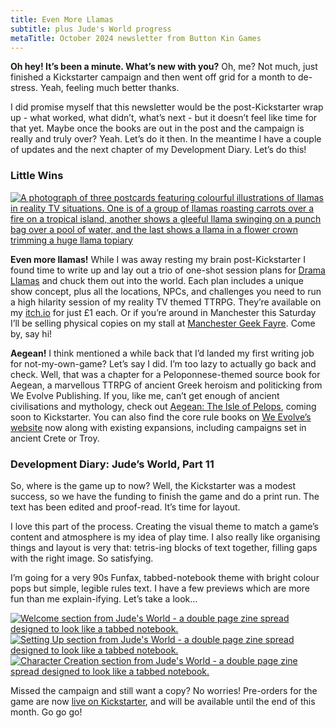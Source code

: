 ```yaml
---
title: Even More Llamas
subtitle: plus Jude's World progress
metaTitle: October 2024 newsletter from Button Kin Games
---
```


<p>
    <strong>Oh hey! It’s been a minute. What’s new with you?</strong> Oh, me? Not much, just finished a Kickstarter campaign and then went off grid for a month to de-stress. Yeah, feeling much better thanks.
</p><p>
    I did promise myself that this newsletter would be the post-Kickstarter wrap up - what worked, what didn’t, what’s next - but it doesn’t feel like time for that yet. Maybe once the books are out in the post and the campaign is really and truly over? Yeah. Let’s do it then. In the meantime I have a couple of updates and the next chapter of my Development Diary. Let’s do this!
</p>
<h3>Little Wins</h3>
<a href="https://buttonkin.itch.io/" target="_blank"><img src="/assets/images/newsletter/drama_llamas_postcard_one_shots.png" alt="A photograph of three postcards featuring colourful illustrations of llamas in reality TV situations. One is of a group of llamas roasting carrots over a fire on a tropical island, another shows a gleeful llama swinging on a punch bag over a pool of water, and the last shows a llama in a flower crown trimming a huge llama topiary "></a>
<p>
    <strong>Even more llamas!</strong> While I was away resting my brain post-Kickstarter I found time to write up and lay out a trio of one-shot session plans for <a href="https://buttonkin.itch.io/drama-llamas" target="_blank">Drama Llamas</a> and chuck them out into the world. Each plan includes a unique show concept, plus all the locations, NPCs, and challenges you need to run a high hilarity session of my reality TV themed TTRPG. They’re available on my <a href="http://buttonkin.itch.io" target="_blank">itch.io</a> for just £1 each. Or if you’re around in Manchester this Saturday I’ll be selling physical copies on my stall at <a href="https://dungeonsandflagons.co.uk/events-1/mcr-geek-fayre" target="_blank">Manchester Geek Fayre</a>. Come by, say hi!
</p><p>
    <strong>Aegean!</strong> I think mentioned a while back that I’d landed my first writing job for not-my-own-game? Let’s say I did. I’m too lazy to actually go back and check. Well, that was a chapter for a Peloponnese-themed source book for Aegean, a marvellous TTRPG of ancient Greek heroism and politicking from We Evolve Publishing. If you, like me, can’t get enough of ancient civilisations and mythology, check out <a href="https://www.kickstarter.com/projects/stoo-goff/aegean-the-isle-of-pelops" target="_blank">Aegean: The Isle of Pelops</a>, coming soon to Kickstarter. You can also find the core rule books on <a href="https://www.aegeanrpg.com/" target="_blank">We Evolve’s website</a> now along with existing expansions, including campaigns set in ancient Crete or Troy.
</p>
<h3>Development Diary: Jude’s World, Part 11</h3>
<p>
    So, where is the game up to now? Well, the Kickstarter was a modest success, so we have the funding to finish the game and do a print run. The text has been edited and proof-read. It’s time for layout.
</p><p>
    I love this part of the process. Creating the visual theme to match a game’s content and atmosphere is my idea of play time. I also really like organising things and layout is very that: tetris-ing blocks of text together, filling gaps with the right image. So satisfying.
</p><p>
    I’m going for a very 90s Funfax, tabbed-notebook theme with bright colour pops but simple, legible rules text. I have a few previews which are more fun than me explain-ifying. Let’s take a look…
</p>
<a href="https://www.kickstarter.com/projects/buttonkin/judes-world" target="_blank"><img src="/assets/images/newsletter/judes_world_layout_preview_1.png" alt="Welcome section from Jude's World - a double page zine spread designed to look like a tabbed notebook."></a>
<a href="https://www.kickstarter.com/projects/buttonkin/judes-world" target="_blank"><img src="/assets/images/newsletter/judes_world_layout_preview_2.png" alt="Setting Up section from Jude's World - a double page zine spread designed to look like a tabbed notebook."></a>
<a href="https://www.kickstarter.com/projects/buttonkin/judes-world" target="_blank"><img src="/assets/images/newsletter/judes_world_layout_preview_3.png" alt="Character Creation section from Jude's World - a double page zine spread designed to look like a tabbed notebook."></a>
<p>
    Missed the campaign and still want a copy? No worries! Pre-orders for the game are now <a href="https://www.kickstarter.com/projects/buttonkin/judes-world" target="_blank">live on Kickstarter</a>, and will be available until the end of this month. Go go go!
</p>
